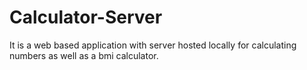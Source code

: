 # Calculator-Server
It is a web based application with server hosted locally for calculating numbers as well as a bmi calculator.

